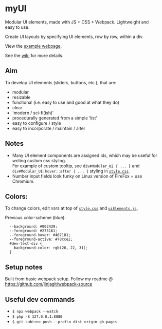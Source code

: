 # myUI

Modular UI elements, made with JS + CSS + Webpack. Lightweight and easy to use.    
  
Create UI layouts by specifying UI elements, row by row, within a div.  

View the [example webpage](https://jinjagit.github.io/Modular_UI/).  

See the [wiki](https://github.com/jinjagit/Modular_UI/wiki) for more details.

## Aim
To develop UI elements (sliders, buttons, etc.), that are:  
* modular  
* resizable  
* functional (i.e. easy to use and good at what they do)  
* clear  
* 'modern / sci-fi(ish)'     
* procedurally generated from a simple 'list' 
* easy to configure / style      
* easy to incorporate / maintain / alter  

## Notes
* Many UI element components are assigned ids, which may be useful for writing custom css styling.  
  For example of custom tooltip, see `div#Modular_UI { ... }` and `div#Modular_UI:hover::after { ... }` styling in [`style.css`](https://github.com/jinjagit/Modular_UI/blob/master/dist/css/style.css).  
* Number input fields look funky on Linux version of FireFox = use Chromium.  

## Colors:
To change colors, edit vars at top of [`style.css`](https://github.com/jinjagit/Modular_UI/blob/master/dist/css/style.css) and [`uiElements.js`](https://github.com/jinjagit/Modular_UI/blob/master/src/uiElements.js).    

Previous color-scheme (blue):  
```
  --background: #002439;
  --foreground: #275161;
  --foreground-hover: #467181;
  --foreground-active: #78cce2;
  #dev-text-div {
    background-color: rgb(20, 22, 31);
  }
  ```

## Setup notes
Built from basic webpack setup. Follow my readme @ https://github.com/jinjagit/webpack-source  

## Useful dev commands
* `$ npx webpack --watch`  
* `$ php -S 127.0.0.1:8080`  
* `$ git subtree push --prefix dist origin gh-pages`  